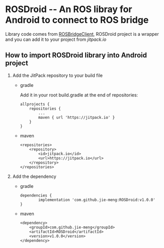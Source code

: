 # ROSDroid -- An ROS libray for Android to connect to ROS bridge

Library code comes from [ROSBridgeClient](https://github.com/djilk/ROSBridgeClient), ROSDroid project is a wrapper and you can add it to your project from _jitpack.io_ 

## How to import ROSDroid library into Android project

1. Add the JitPack repository to your build file
    - gradle

        Add it in your root build.gradle at the end of repositories:

        ```
        allprojects {
            repositories {
                ...
                maven { url 'https://jitpack.io' }
            }
        }
        ```

    - maven

        ```
        <repositories>
            <repository>
                <id>jitpack.io</id>
                <url>https://jitpack.io</url>
            </repository>
        </repositories>
        ```

2. Add the dependency
    - gradle

        ```
        dependencies {
                implementation 'com.github.jie-meng:ROSDroid:v1.0.0'
        }
        ```

    - maven

        ```
        <dependency>
            <groupId>com.github.jie-meng</groupId>
            <artifactId>ROSDroid</artifactId>
            <version>v1.0.0</version>
        </dependency>
        ```